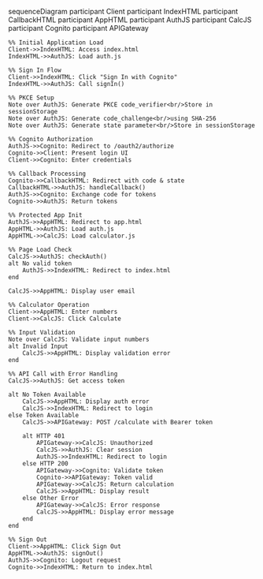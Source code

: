 sequenceDiagram
    participant Client
    participant IndexHTML
    participant CallbackHTML
    participant AppHTML
    participant AuthJS
    participant CalcJS
    participant Cognito
    participant APIGateway

    %% Initial Application Load
    Client->>IndexHTML: Access index.html
    IndexHTML->>AuthJS: Load auth.js
    
    %% Sign In Flow
    Client->>IndexHTML: Click "Sign In with Cognito"
    IndexHTML->>AuthJS: Call signIn()
    
    %% PKCE Setup
    Note over AuthJS: Generate PKCE code_verifier<br/>Store in sessionStorage
    Note over AuthJS: Generate code_challenge<br/>using SHA-256
    Note over AuthJS: Generate state parameter<br/>Store in sessionStorage
    
    %% Cognito Authorization
    AuthJS->>Cognito: Redirect to /oauth2/authorize
    Cognito->>Client: Present login UI
    Client->>Cognito: Enter credentials
    
    %% Callback Processing
    Cognito->>CallbackHTML: Redirect with code & state
    CallbackHTML->>AuthJS: handleCallback()
    AuthJS->>Cognito: Exchange code for tokens
    Cognito->>AuthJS: Return tokens
    
    %% Protected App Init
    AuthJS->>AppHTML: Redirect to app.html
    AppHTML->>AuthJS: Load auth.js
    AppHTML->>CalcJS: Load calculator.js
    
    %% Page Load Check
    CalcJS->>AuthJS: checkAuth()
    alt No valid token
        AuthJS->>IndexHTML: Redirect to index.html
    end
    
    CalcJS->>AppHTML: Display user email
    
    %% Calculator Operation
    Client->>AppHTML: Enter numbers
    Client->>CalcJS: Click Calculate
    
    %% Input Validation
    Note over CalcJS: Validate input numbers
    alt Invalid Input
        CalcJS->>AppHTML: Display validation error
    end
    
    %% API Call with Error Handling
    CalcJS->>AuthJS: Get access token
    
    alt No Token Available
        CalcJS->>AppHTML: Display auth error
        CalcJS->>IndexHTML: Redirect to login
    else Token Available
        CalcJS->>APIGateway: POST /calculate with Bearer token
        
        alt HTTP 401
            APIGateway->>CalcJS: Unauthorized
            CalcJS->>AuthJS: Clear session
            AuthJS->>IndexHTML: Redirect to login
        else HTTP 200
            APIGateway->>Cognito: Validate token
            Cognito->>APIGateway: Token valid
            APIGateway->>CalcJS: Return calculation
            CalcJS->>AppHTML: Display result
        else Other Error
            APIGateway->>CalcJS: Error response
            CalcJS->>AppHTML: Display error message
        end
    end
    
    %% Sign Out
    Client->>AppHTML: Click Sign Out
    AppHTML->>AuthJS: signOut()
    AuthJS->>Cognito: Logout request
    Cognito->>IndexHTML: Return to index.html
